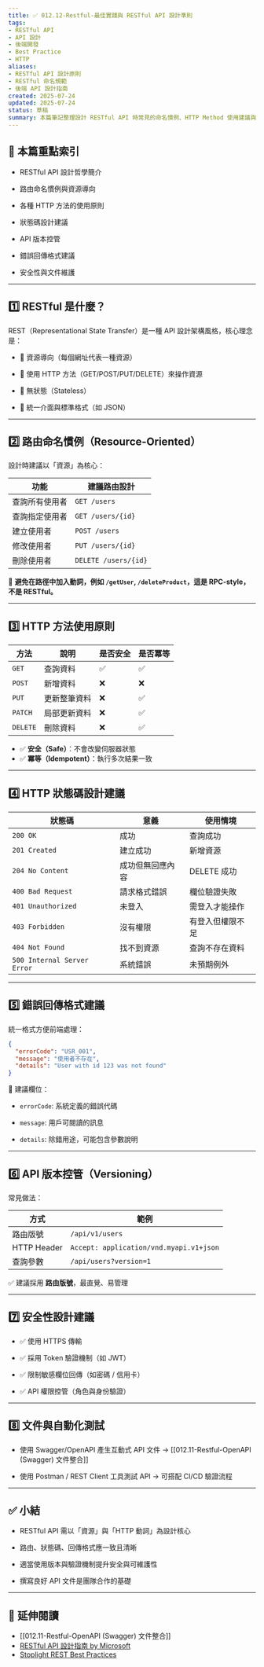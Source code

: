 ```yaml
---
title: ✅ 012.12-Restful-最佳實踐與 RESTful API 設計準則  
tags:
- RESTful API
- API 設計
- 後端開發
- Best Practice
- HTTP  
aliases:
- RESTful API 設計原則
- RESTful 命名規範
- 後端 API 設計指南  
created: 2025-07-24  
updated: 2025-07-24  
status: 草稿  
summary: 本篇筆記整理設計 RESTful API 時常見的命名慣例、HTTP Method 使用建議與版本控管等實務經驗，幫助你設計出一致、清晰、可維護的 API 結構。適用於 ASP.NET Core 或任何後端框架。
---
```


## 📘 本篇重點索引

- RESTful API 設計哲學簡介

- 路由命名慣例與資源導向

- 各種 HTTP 方法的使用原則

- 狀態碼設計建議

- API 版本控管

- 錯誤回傳格式建議

- 安全性與文件維護

---
## 1️⃣ RESTful 是什麼？

REST（Representational State Transfer）是一種 API 設計架構風格，核心理念是：

- 📌 資源導向（每個網址代表一種資源）

- 📌 使用 HTTP 方法（GET/POST/PUT/DELETE）來操作資源

- 📌 無狀態（Stateless）

- 📌 統一介面與標準格式（如 JSON）

---

## 2️⃣ 路由命名慣例（Resource-Oriented）

設計時建議以「資源」為核心：

| 功能      | 建議路由設計               |
| ------- | -------------------- |
| 查詢所有使用者 | `GET /users`         |
| 查詢指定使用者 | `GET /users/{id}`    |
| 建立使用者   | `POST /users`        |
| 修改使用者   | `PUT /users/{id}`    |
| 刪除使用者   | `DELETE /users/{id}` |

📌 **避免在路徑中加入動詞，例如 `/getUser`, `/deleteProduct`，這是 RPC-style，不是 RESTful。**

---
## 3️⃣ HTTP 方法使用原則

|方法|說明|是否安全|是否冪等|
|---|---|---|---|
|`GET`|查詢資料|✅|✅|
|`POST`|新增資料|❌|❌|
|`PUT`|更新整筆資料|❌|✅|
|`PATCH`|局部更新資料|❌|✅|
|`DELETE`|刪除資料|❌|✅|

- ✅ **安全（Safe）**：不會改變伺服器狀態
- ✅ **冪等（Idempotent）**：執行多次結果一致

---
## 4️⃣ HTTP 狀態碼設計建議

|狀態碼|意義|使用情境|
|---|---|---|
|`200 OK`|成功|查詢成功|
|`201 Created`|建立成功|新增資源|
|`204 No Content`|成功但無回應內容|DELETE 成功|
|`400 Bad Request`|請求格式錯誤|欄位驗證失敗|
|`401 Unauthorized`|未登入|需登入才能操作|
|`403 Forbidden`|沒有權限|有登入但權限不足|
|`404 Not Found`|找不到資源|查詢不存在資料|
|`500 Internal Server Error`|系統錯誤|未預期例外|

---
## 5️⃣ 錯誤回傳格式建議

統一格式方便前端處理：

```json
{
  "errorCode": "USR_001",
  "message": "使用者不存在",
  "details": "User with id 123 was not found"
}
```

📝 建議欄位：

- `errorCode`: 系統定義的錯誤代碼

- `message`: 用戶可閱讀的訊息

- `details`: 除錯用途，可能包含參數說明

---
## 6️⃣ API 版本控管（Versioning）

常見做法：

|方式|範例|
|---|---|
|路由版號|`/api/v1/users`|
|HTTP Header|`Accept: application/vnd.myapi.v1+json`|
|查詢參數|`/api/users?version=1`|

✅ 建議採用 **路由版號**，最直覺、易管理

---
## 7️⃣ 安全性設計建議

- ✅ 使用 HTTPS 傳輸

- ✅ 採用 Token 驗證機制（如 JWT）

- ✅ 限制敏感欄位回傳（如密碼 / 信用卡）

- ✅ API 權限控管（角色與身份驗證）

---
## 8️⃣ 文件與自動化測試

- 使用 Swagger/OpenAPI 產生互動式 API 文件 → [[012.11-Restful-OpenAPI (Swagger) 文件整合]]

- 使用 Postman / REST Client 工具測試 API → 可搭配 CI/CD 驗證流程

---
## ✅ 小結

- RESTful API 需以「資源」與「HTTP 動詞」為設計核心

- 路由、狀態碼、回傳格式應一致且清晰

- 適當使用版本與驗證機制提升安全與可維護性

- 撰寫良好 API 文件是團隊合作的基礎

---
## 🔗 延伸閱讀

- [[012.11-Restful-OpenAPI (Swagger) 文件整合]]
- [RESTful API 設計指南 by Microsoft](https://learn.microsoft.com/aspnet/web-api/overview/advanced/restful-api-design)
- [Stoplight REST Best Practices](https://stoplight.io/openapi)